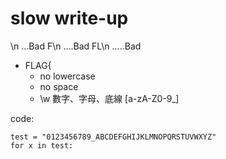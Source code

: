 ﻿slow write-up
===

\n
...Bad
F\n
....Bad
FL\n
.....Bad

* FLAG{
	* no lowercase 
	* no space
	* \w	數字、字母、底線	[a-zA-Z0-9_]


code:

	test = "0123456789_ABCDEFGHIJKLMNOPQRSTUVWXYZ"
	for x in test:
